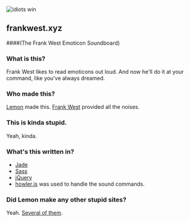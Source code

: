 ![idiots win](http://frankwest.xyz/favicon-194x194.png)
## frankwest.xyz
####(The Frank West Emoticon Soundboard)

### What is this?
Frank West likes to read emoticons out loud. And now he'll do it at your command, like you've always dreamed.

### Who made this?
[Lemon](https://thefpl.us/meet/lemon) made this. [Frank West](https://thefpl.us/meet/frank-west) provided all the noises.

### This is kinda stupid.
Yeah, kinda.

### What's this written in?
* [Jade](http://jade-lang.com/)
* [Sass](http://sass-lang.com/)
* [jQuery](http://jquery.com/)
* [howler.js](https://github.com/goldfire/howler.js) was used to handle the sound commands.

### Did Lemon make any other stupid sites?
Yeah. [Several of them](http://ahoylemon.xyz).